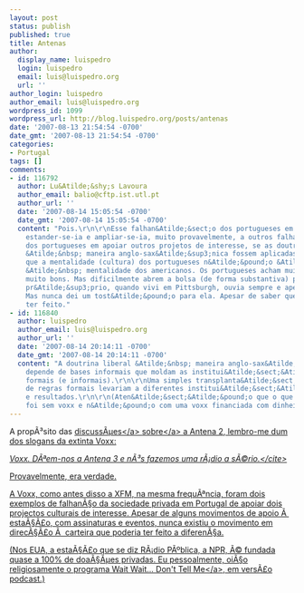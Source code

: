 ```yaml
---
layout: post
status: publish
published: true
title: Antenas
author:
  display_name: luispedro
  login: luispedro
  email: luis@luispedro.org
  url: ''
author_login: luispedro
author_email: luis@luispedro.org
wordpress_id: 1099
wordpress_url: http://blog.luispedro.org/posts/antenas
date: '2007-08-13 21:54:54 -0700'
date_gmt: '2007-08-13 21:54:54 -0700'
categories:
- Portugal
tags: []
comments:
- id: 116792
  author: Lu&Atilde;&shy;s Lavoura
  author_email: balio@cftp.ist.utl.pt
  author_url: ''
  date: '2007-08-14 15:05:54 -0700'
  date_gmt: '2007-08-14 15:05:54 -0700'
  content: "Pois.\r\n\r\nEsse falhan&Atilde;&sect;o dos portugueses em apoiar a voxx
    estander-se-ia e ampliar-se-ia, muito provavelmente, a outros falhan&Atilde;&sect;os
    dos portugueses em apoiar outros projetos de interesse, se as doutrinas liberais
    &Atilde;&nbsp; maneira anglo-sax&Atilde;&sup3;nica fossem aplicadas em Portugal.\r\n\r\n&Atilde;&permil;
    que a mentalidade (cultura) dos portugueses n&Atilde;&pound;o &Atilde;&copy; id&Atilde;&ordf;ntica
    &Atilde;&nbsp; mentalidade dos americanos. Os portugueses acham muito bem os projetos
    muito bons. Mas dificilmente abrem a bolsa (de forma substantiva) para os apoiar.\r\n\r\nEu
    pr&Atilde;&sup3;prio, quando vivi em Pittsburgh, ouvia sempre e apenas a NPR.
    Mas nunca dei um tost&Atilde;&pound;o para ela. Apesar de saber que o deveria
    ter feito."
- id: 116840
  author: luispedro
  author_email: luis@luispedro.org
  author_url: ''
  date: '2007-08-14 20:14:11 -0700'
  date_gmt: '2007-08-14 20:14:11 -0700'
  content: "A doutrina liberal &Atilde;&nbsp; maneira anglo-sax&Atilde;&sup3;nica
    depende de bases informais que moldam as institui&Atilde;&sect;&Atilde;&micro;es
    formais (e informais).\r\n\r\nUma simples transplanta&Atilde;&sect;&Atilde;&pound;o
    de regras formais levariam a diferentes institui&Atilde;&sect;&Atilde;&micro;es
    e resultados.\r\n\r\n(Aten&Atilde;&sect;&Atilde;&pound;o que o que fic&Atilde;&iexcl;mos
    foi sem voxx e n&Atilde;&pound;o com uma voxx financiada com dinheiro p&Atilde;&ordm;blico)."
---
```

<p>A prop&Atilde;&sup3;sito das <a href="http:&#47;&#47;www.atlantico-online.net&#47;blogue&#47;2007&#47;08&#47;12&#47;um-exemplo&#47;">discuss&Atilde;&micro;es<&#47;a> <a href="http:&#47;&#47;www.atlantico-online.net&#47;blogue&#47;2007&#47;08&#47;12&#47;um-exemplo&#47;">sobre<&#47;a> a Antena 2, lembro-me dum dos slogans da extinta Voxx:</p>
<p><cite>Voxx. D&Atilde;&ordf;em-nos a Antena 3 e n&Atilde;&sup3;s fazemos uma r&Atilde;&iexcl;dio a s&Atilde;&copy;rio.<&#47;cite></p>
<p>Provavelmente, era verdade.</p>
<p>A Voxx, como antes disso a XFM, na mesma frequ&Atilde;&ordf;ncia, foram dois exemplos de falhan&Atilde;&sect;o da sociedade privada em Portugal de apoiar dois projectos culturais de interesse. Apesar de alguns movimentos de apoio &Atilde;&nbsp; esta&Atilde;&sect;&Atilde;&pound;o, com assinaturas e eventos, nunca existiu o movimento em direc&Atilde;&sect;&Atilde;&pound;o &Atilde;&nbsp; carteira que poderia ter feito a diferen&Atilde;&sect;a.</p>
<p>(Nos EUA, a esta&Atilde;&sect;&Atilde;&pound;o que se diz R&Atilde;&iexcl;dio P&Atilde;&ordm;blica, a NPR, &Atilde;&copy; fundada quase a 100% de doa&Atilde;&sect;&Atilde;&micro;es privadas. Eu pessoalmente, oi&Atilde;&sect;o religiosamente o programa <a href="http:&#47;&#47;www.npr.org&#47;programs&#47;waitwait&#47;">Wait Wait... Don't Tell Me<&#47;a>, em vers&Atilde;&pound;o podcast.)</p>
